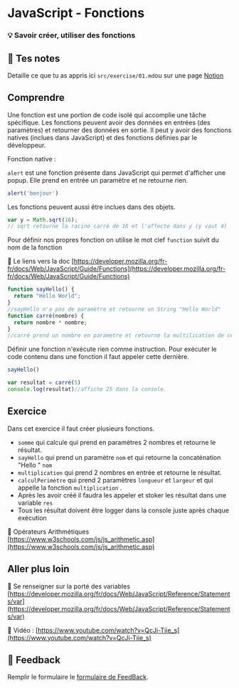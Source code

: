 # JavaScript - Fonctions
### 💡 Savoir créer, utiliser des fonctions

## 📝 Tes notes

Detaille ce que tu as appris ici `src/exercise/01.md`ou sur une page [Notion](https://go.mikecodeur.com/course-notes-template)

## Comprendre

Une fonction est une portion de code isolé qui accomplie une tâche spécifique. Les fonctions peuvent avoir des données en entrées (des paramètres) et retourner des données en sortie. Il peut y avoir des fonctions natives (inclues dans JavaScript) et des fonctions définies par le développeur.

Fonction native : 

`alert` est une fonction présente dans JavaScript qui permet d'afficher une popup. Elle prend en entrée un paramètre et ne retourne rien.

```jsx
alert('bonjour')
```

Les fonctions peuvent aussi être inclues dans des objets. 

```jsx
var y = Math.sqrt(16); 
// sqrt retourne la racine carré de 16 et l'affecte dans y (y vaut 4)
```

Pour définir nos propres fonction on utilise le mot clef `function` suivit du nom de la fonction

📑 Le liens vers la doc [https://developer.mozilla.org/fr-fr/docs/Web/JavaScript/Guide/Functions](https://developer.mozilla.org/fr-fr/docs/Web/JavaScript/Guide/Functions)

```jsx
function sayHello() {
  return "Hello World";
}
//sayHello n'a pas de paramètre et retourne un String "Hello World"
function carré(nombre) {
  return nombre * nombre;
}
//carré prend un nombre en parametre et retourne la multilication de ce parametre

```

Définir une fonction n'exécute rien comme instruction. Pour exécuter le code contenu dans une fonction il faut appeler cette dernière.

```jsx
sayHello()

var resultat = carré(5)
console.log(resultat)//affiche 25 dans la console.
```

## Exercice

Dans cet exercice il faut créer plusieurs fonctions. 

- `somme` qui calcule qui prend en paramètres 2 nombres et retourne le résultat.
- `sayHello` qui prend un paramètre `nom` et qui retourne la concaténation "Hello " `nom`
- `multiplication` qui prend 2 nombres en entrée et retourne le résultat.
- `calculPerimètre` qui prend 2 paramètres `longueur` et `largeur` et qui appelle la fonction `multiplication` .
- Après les avoir créé il faudra les appeler et stoker les résultat dans une variable `res`
- Tous les résultat doivent être logger dans la console juste après chaque exécution

📑 Opérateurs Arithmétiques [https://www.w3schools.com/js/js_arithmetic.asp](https://www.w3schools.com/js/js_arithmetic.asp)

## Aller plus loin

📑 Se renseigner sur la porté des variables [https://developer.mozilla.org/fr/docs/Web/JavaScript/Reference/Statements/var](https://developer.mozilla.org/fr/docs/Web/JavaScript/Reference/Statements/var)

📑 Vidéo : [https://www.youtube.com/watch?v=QcJi-Tiie_s](https://www.youtube.com/watch?v=QcJi-Tiie_s)

## 🐜 Feedback

Remplir le formulaire le [formulaire de FeedBack](https://go.mikecodeur.com/cours-react-avis).